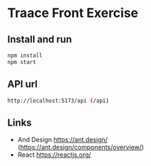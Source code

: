 # Traace Front Exercise

## Install and run

```bash
npm install
npm start
```

## API url
```bash
http://localhost:5173/api (/api)
```

## Links
- And Design https://ant.design/ (https://ant.design/components/overview/)
- React https://reactjs.org/